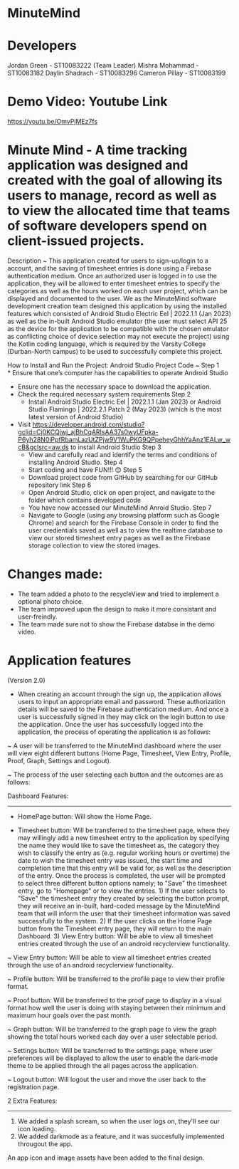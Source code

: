 # MinuteMind

# Developers
Jordan Green - ST10083222 (Team Leader)
Mishra Mohammad - ST10083182
Daylin Shadrach - ST10083296
Cameron Pillay - ST10083199

# Demo Video: Youtube Link
https://youtu.be/OmvPjMEz7fs

# Minute Mind - A time tracking application was designed and created with the goal of allowing its users to manage, record as well as to view the allocated time that teams of software developers spend on client-issued projects.

Description ~ This application created for users to sign-up/login to a account, and the saving of timesheet entries is done using a Firebase authentication medium. Once an authorized user is logged in to use the application, they will be allowed to enter timesheet entries to specify the categories as well as the hours worked on each user project, which can be displayed and documented to the user. We as the MinuteMind software development creation team designed this application by using the installed features which consisted of Android Studio Electric Eel | 2022.1.1 (Jan 2023) as well as the in-built Android Studio emulator (the user must select API 25 as the device for the application to be compatible with the chosen emulator as conflicting choice of device selection may not execute the project) using the Kotlin coding language, which is required by the Varsity College (Durban-North campus) to be used to successfully complete this project. 

How to Install and Run the Project:
Android Studio Project Code ~
Step 1  
        * Ensure that one’s computer has the capabilities to operate Android Studio
   * Ensure one has the necessary space to download the application.
   * Check the required necessary system requirements
Step 2  
        * Install Android Studio Electric Eel | 2022.1.1 (Jan 2023) or Android Studio Flamingo | 2022.2.1 Patch 2 (May 2023) (which is the most latest version of Android Studio)
   * Visit https://developer.android.com/studio?gclid=Cj0KCQjwj_ajBhCqARIsAA37s0wyUFpka-P6yh28N0iPpfRbamLazUtZPjw9V1WuPKG9QPpeheyGhhYaAnz1EALw_wcB&gclsrc=aw.ds to install Android Studio
Step 3  
        * View and carefully read and identify the terms and conditions of installing Android Studio. 
Step 4 
        * Start coding and have FUN!!! 😊
Step 5  
        * Download project code from GitHub by searching for our GitHub repository link
Step 6  
        * Open Android Studio, click on open project, and navigate to the folder which contains developed code
        * You have now accessed our MinuteMind Anroid Studio.
Step 7  
        * Navigate to Google (using any browsing platform such as Google Chrome) and search for the Firebase Console in order to find the user credientials saved as well as to view the realtime database to view our stored timesheet entry pages as well as the Firebase storage collection to view the stored images.

# Changes made:
 - The team added a photo to the recycleView and tried to implement a optional photo choice.
 - The team improved upon the design to make it more consistant and user-freindly.
 - The team made sure not to show the Firebase databse in the demo video.

# Application features
(Version 2.0)
 - When creating an account through the sign up, the application allows users to input an appropriate email and password. These authorization details will be saved to the Firebase authentication medium. And once a user is successfully signed in they may click on the login button to use the application. Once the user has successfully logged into the application, the process of operating the application is as follows:
 
 ~ A user will be transferred to the MinuteMind dashboard where the user will view eight different buttons (Home Page, Timesheet, View Entry, Profile, Proof, Graph, Settings and Logout). 

 ~ The process of the user selecting each button and the outcomes are as follows:

Dashboard Features:
___________________

- HomePage button: Will show the Home Page.

- Timesheet button: Will be transferred to the timesheet page, where they may willingly add a new timesheet entry to the application by specifying the name they would like to save the timesheet as, the category they wish to classify the entry as (e.g. regular working hours or overtime) the date to wish the timesheet entry was issued, the start time and completion time that this entry will be valid for, as well as the description of the entry. Once the process is completed, the user will be prompted to select three different button options namely; to "Save" the timesheet entry, go to "Homepage" or to view the entries.
      1) If the user selects to "Save" the timesheet entry they created by selecting the button prompt, they will receive an in-built, hard-coded message by the MinuteMind team that will inform the user that their timesheet information was saved successfully to the system.
          2) If the user clicks on the Home Page button from the Timesheet entry page, they will return to the main Dashboard.
           3) View Entry button: Will be able to view all timesheet entries created through the use of an android recyclerview functionality.

~ View Entry button: Will be able to view all timesheet entries created through the use of an android recyclerview functionality.

~ Profile button: Will be transferred to the profile page to view their profile format.

~ Proof button: Will be transferred to the proof page to display in a visual format how well the user is doing with staying between their minimum and maximum hour goals over the past month.

~ Graph button: Will be transferred to the graph page to view the graph showing the total hours worked each day over a user selectable period.

~ Settings button: Will be transferred to the settings page, where user preferences will be displayed to allow the user to enable the dark-mode theme to be applied through the all pages across the application.

~ Logout button: Will logout the user and move the user back to the registration page.

2 Extra Features:
___________________

1) We added a splash scream, so when the user logs on, they'll see our icon loading.
2) We added darkmode as a feature, and it was succesfully implemented througout the app.

An app icon and image assets have been added to the final design.



